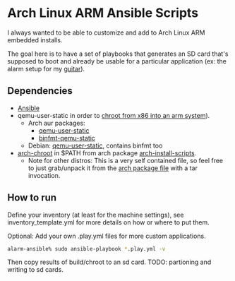# Arch Linux ARM Ansible Scripts

I always wanted to be able to customize and add to Arch Linux ARM embedded installs.

The goal here is to have a set of playbooks that generates an SD card that's supposed to boot and already be usable for a particular application (ex: the alarm setup for my [guitar](https://hypertriangle.com/~alex/guitar/)).

## Dependencies

* [Ansible](https://docs.ansible.com/ansible/latest/)
* qemu-user-static in order to [chroot from x86 into an arm system](https://wiki.archlinux.org/title/QEMU#Chrooting_into_arm/arm64_environment_from_x86_64)).
    * Arch aur packages:
        * [qemu-user-static](https://aur.archlinux.org/packages/qemu-user-static/)
        * [binfmt-qemu-static](https://aur.archlinux.org/packages/binfmt-qemu-static/)
    * Debian: [qemu-user-static](https://packages.debian.org/sid/qemu-user-static), contains binfmt too
* [arch-chroot](https://man.archlinux.org/man/arch-chroot.8) in $PATH from arch package [arch-install-scripts](https://archlinux.org/packages/extra/any/arch-install-scripts/).
    * Note for other distros: This is a very self contained file, so feel free to just grab/unpack it from the [arch package file](https://archlinux.org/packages/extra/any/arch-install-scripts/download) with a tar invocation.

## How to run

Define your inventory (at least for the machine settings), see
inventory_template.yml for more details on how or where to put them.

Optional: Add your own .play.yml files for more custom applications.

```bash
alarm-ansible% sudo ansible-playbook *.play.yml -v
```

Then copy results of build/chroot to an sd card.
TODO: partioning and writing to sd cards.

